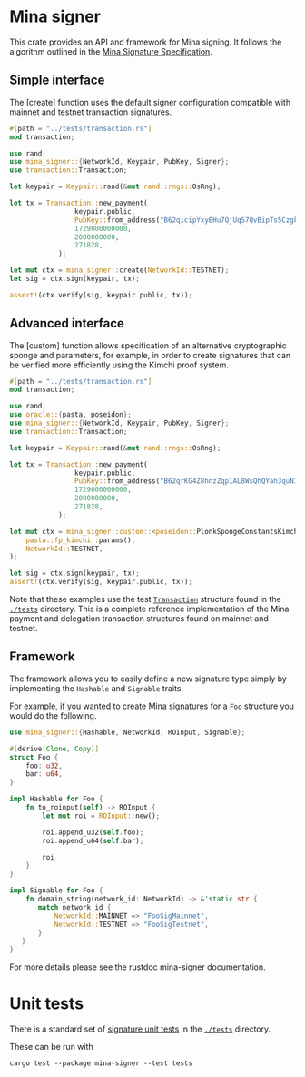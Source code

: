 # Mina signer

This crate provides an API and framework for Mina signing.  It follows the algorithm outlined in the [Mina Signature Specification](https://github.com/MinaProtocol/mina/blob/master/docs/specs/signatures/description.md).

## Simple interface

The [create] function uses the default signer configuration compatible with mainnet and testnet transaction signatures.

```rust
#[path = "../tests/transaction.rs"]
mod transaction;

use rand;
use mina_signer::{NetworkId, Keypair, PubKey, Signer};
use transaction::Transaction;

let keypair = Keypair::rand(&mut rand::rngs::OsRng);

let tx = Transaction::new_payment(
                keypair.public,
                PubKey::from_address("B62qicipYxyEHu7QjUqS7QvBipTs5CzgkYZZZkPoKVYBu6tnDUcE9Zt").expect("invalid receiver address"),
                1729000000000,
                2000000000,
                271828,
            );

let mut ctx = mina_signer::create(NetworkId::TESTNET);
let sig = ctx.sign(keypair, tx);

assert!(ctx.verify(sig, keypair.public, tx));
```

## Advanced interface

The [custom] function allows specification of an alternative cryptographic sponge and parameters, for example, in order to create signatures that can be verified more efficiently using the Kimchi proof system.

```rust
#[path = "../tests/transaction.rs"]
mod transaction;

use rand;
use oracle::{pasta, poseidon};
use mina_signer::{NetworkId, Keypair, PubKey, Signer};
use transaction::Transaction;

let keypair = Keypair::rand(&mut rand::rngs::OsRng);

let tx = Transaction::new_payment(
                keypair.public,
                PubKey::from_address("B62qrKG4Z8hnzZqp1AL8WsQhQYah3quN1qUj3SyfJA8Lw135qWWg1mi").expect("invalid receiver address"),
                1729000000000,
                2000000000,
                271828,
            );

let mut ctx = mina_signer::custom::<poseidon::PlonkSpongeConstantsKimchi>(
    pasta::fp_kimchi::params(),
    NetworkId::TESTNET,
);

let sig = ctx.sign(keypair, tx);
assert!(ctx.verify(sig, keypair.public, tx));
```

Note that these examples use the test [`Transaction`](https://github.com/o1-labs/proof-systems/tree/master/signer/tests/transaction.rs) structure found in the [`./tests`](https://github.com/o1-labs/proof-systems/tree/master/signer/tests) directory.  This is a complete reference implementation of the Mina payment and delegation transaction structures found on mainnet and testnet.

## Framework

The framework allows you to easily define a new signature type simply by implementing the `Hashable` and `Signable` traits.

For example, if you wanted to create Mina signatures for a `Foo` structure you would do the following.

```rust
use mina_signer::{Hashable, NetworkId, ROInput, Signable};

#[derive(Clone, Copy)]
struct Foo {
    foo: u32,
    bar: u64,
}

impl Hashable for Foo {
    fn to_roinput(self) -> ROInput {
        let mut roi = ROInput::new();

        roi.append_u32(self.foo);
        roi.append_u64(self.bar);

        roi
    }
}

impl Signable for Foo {
    fn domain_string(network_id: NetworkId) -> &'static str {
       match network_id {
           NetworkId::MAINNET => "FooSigMainnet",
           NetworkId::TESTNET => "FooSigTestnet",
       }
   }
}
```

For more details please see the rustdoc mina-signer documentation.

# Unit tests

There is a standard set of [signature unit tests](https://github.com/o1-labs/proof-systems/tree/master/signer/tests/tests.rs) in the [`./tests`](https://github.com/o1-labs/proof-systems/tree/master/signer/tests) directory.

These can be run with

`cargo test --package mina-signer --test tests `
